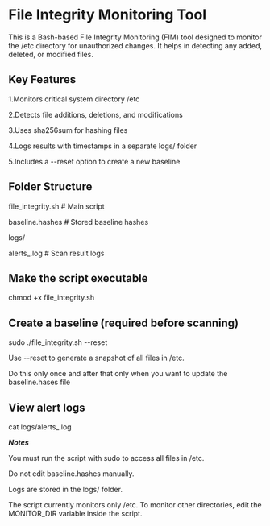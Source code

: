 # File Integrity Monitoring Tool 

This is a Bash-based File Integrity Monitoring (FIM) tool designed to monitor the /etc directory for unauthorized changes. It helps in detecting any added, deleted, or modified files.





## Key Features

1.Monitors critical system directory /etc

2.Detects file additions, deletions, and modifications

3.Uses sha256sum for hashing files

4.Logs results with timestamps in a separate logs/ folder

5.Includes a --reset option to create a new baseline





## Folder Structure

 file_integrity.sh         # Main script
 
 baseline.hashes           # Stored baseline hashes
 
 logs/
 
 alerts_<timestamp>.log  # Scan result logs


     

## Make the script executable

chmod +x file_integrity.sh




## Create a baseline (required before scanning)

sudo ./file_integrity.sh --reset

Use --reset to generate a snapshot of all files in /etc.

Do this only once and after that only when you want to update the baseline.hases file




## View alert logs

cat logs/alerts_<timestamp>.log




***Notes***

You must run the script with sudo to access all files in /etc.

Do not edit baseline.hashes manually.

Logs are stored in the logs/ folder.

The script currently monitors only /etc. To monitor other directories, edit the MONITOR_DIR variable inside the script.



